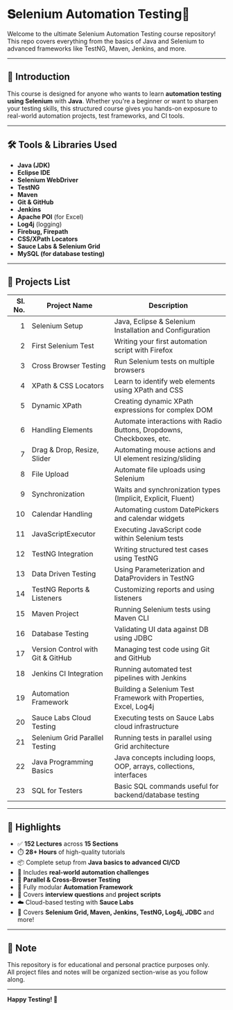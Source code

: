 # 𝐒elenium Automation Testing🧪

Welcome to the ultimate Selenium Automation Testing course repository!  
This repo covers everything from the basics of Java and Selenium to advanced frameworks like TestNG, Maven, Jenkins, and more.

---

## 🚀 Introduction

This course is designed for anyone who wants to learn **automation testing using Selenium** with **Java**. Whether you're a beginner or want to sharpen your testing skills, this structured course gives you hands-on exposure to real-world automation projects, test frameworks, and CI tools.

---

## 🛠️ Tools & Libraries Used

- **Java (JDK)**
- **Eclipse IDE**
- **Selenium WebDriver**
- **TestNG**
- **Maven**
- **Git & GitHub**
- **Jenkins**
- **Apache POI** (for Excel)
- **Log4j** (logging)
- **Firebug, Firepath**
- **CSS/XPath Locators**
- **Sauce Labs & Selenium Grid**
- **MySQL (for database testing)**

---

## 📂 Projects List

| Sl. No. | Project Name                            | Description                                                                 |
|--------:|-----------------------------------------|-----------------------------------------------------------------------------|
| 1       | Selenium Setup                          | Java, Eclipse & Selenium Installation and Configuration                     |
| 2       | First Selenium Test                      | Writing your first automation script with Firefox                           |
| 3       | Cross Browser Testing                    | Run Selenium tests on multiple browsers                                     |
| 4       | XPath & CSS Locators                     | Learn to identify web elements using XPath and CSS                          |
| 5       | Dynamic XPath                           | Creating dynamic XPath expressions for complex DOM                          |
| 6       | Handling Elements                        | Automate interactions with Radio Buttons, Dropdowns, Checkboxes, etc.       |
| 7       | Drag & Drop, Resize, Slider              | Automating mouse actions and UI element resizing/sliding                    |
| 8       | File Upload                              | Automate file uploads using Selenium                                        |
| 9       | Synchronization                          | Waits and synchronization types (Implicit, Explicit, Fluent)                |
| 10      | Calendar Handling                        | Automating custom DatePickers and calendar widgets                          |
| 11      | JavaScriptExecutor                       | Executing JavaScript code within Selenium tests                             |
| 12      | TestNG Integration                       | Writing structured test cases using TestNG                                  |
| 13      | Data Driven Testing                      | Using Parameterization and DataProviders in TestNG                          |
| 14      | TestNG Reports & Listeners               | Customizing reports and using listeners                                     |
| 15      | Maven Project                            | Running Selenium tests using Maven CLI                                      |
| 16      | Database Testing                         | Validating UI data against DB using JDBC                                    |
| 17      | Version Control with Git & GitHub        | Managing test code using Git and GitHub                                     |
| 18      | Jenkins CI Integration                   | Running automated test pipelines with Jenkins                               |
| 19      | Automation Framework                     | Building a Selenium Test Framework with Properties, Excel, Log4j            |
| 20      | Sauce Labs Cloud Testing                 | Executing tests on Sauce Labs cloud infrastructure                          |
| 21      | Selenium Grid Parallel Testing           | Running tests in parallel using Grid architecture                           |
| 22      | Java Programming Basics                  | Java concepts including loops, OOP, arrays, collections, interfaces         |
| 23      | SQL for Testers                          | Basic SQL commands useful for backend/database testing                      |

---

## 🌟 Highlights

- ✅ **152 Lectures** across **15 Sections**
- ⏱️ **28+ Hours** of high-quality tutorials
- 📦 Complete setup from **Java basics to advanced CI/CD**
- 💼 Includes **real-world automation challenges**
- 🔄 **Parallel & Cross-Browser Testing**
- 📁 Fully modular **Automation Framework**
- 🧠 Covers **interview questions** and **project scripts**
- ☁️ Cloud-based testing with **Sauce Labs**
- 🧩 Covers **Selenium Grid, Maven, Jenkins, TestNG, Log4j, JDBC** and more!

---

## 📎 Note

This repository is for educational and personal practice purposes only.  
All project files and notes will be organized section-wise as you follow along.

---

**Happy Testing! 🚀**
